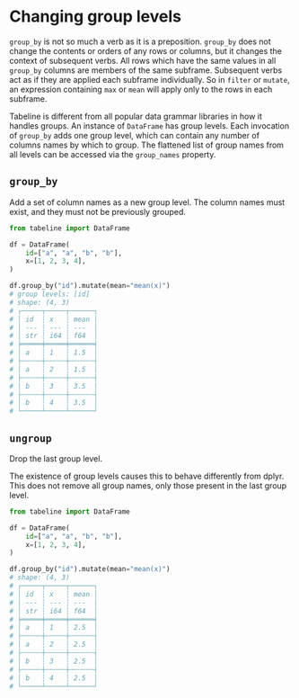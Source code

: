 # Changing group levels

`group_by` is not so much a verb as it is a preposition. `group_by` does not change the contents or orders of any rows or columns, but it changes the context of subsequent verbs. All rows which have the same values in all `group_by` columns are members of the same subframe. Subsequent verbs act as if they are applied each subframe individually. So in `filter` or `mutate`, an expression containing `max` or `mean` will apply only to the rows in each subframe. 

Tabeline is different from all popular data grammar libraries in how it handles groups. An instance of `DataFrame` has group levels. Each invocation of `group_by` adds one group level, which can contain any number of columns names by which to group. The flattened list of group names from all levels can be accessed via the `group_names` property.

## `group_by`

Add a set of column names as a new group level. The column names must exist, and they must not be previously grouped.

```python
from tabeline import DataFrame

df = DataFrame(
    id=["a", "a", "b", "b"],
    x=[1, 2, 3, 4],
)

df.group_by("id").mutate(mean="mean(x)")
# group levels: [id]
# shape: (4, 3)
# ┌─────┬─────┬──────┐
# │ id  ┆ x   ┆ mean │
# │ --- ┆ --- ┆ ---  │
# │ str ┆ i64 ┆ f64  │
# ╞═════╪═════╪══════╡
# │ a   ┆ 1   ┆ 1.5  │
# ├╌╌╌╌╌┼╌╌╌╌╌┼╌╌╌╌╌╌┤
# │ a   ┆ 2   ┆ 1.5  │
# ├╌╌╌╌╌┼╌╌╌╌╌┼╌╌╌╌╌╌┤
# │ b   ┆ 3   ┆ 3.5  │
# ├╌╌╌╌╌┼╌╌╌╌╌┼╌╌╌╌╌╌┤
# │ b   ┆ 4   ┆ 3.5  │
# └─────┴─────┴──────┘
```

## `ungroup`

Drop the last group level.

The existence of group levels causes this to behave differently from dplyr. This does not remove all group names, only those present in the last group level.

```python
from tabeline import DataFrame

df = DataFrame(
    id=["a", "a", "b", "b"],
    x=[1, 2, 3, 4],
)

df.group_by("id").mutate(mean="mean(x)")
# shape: (4, 3)
# ┌─────┬─────┬──────┐
# │ id  ┆ x   ┆ mean │
# │ --- ┆ --- ┆ ---  │
# │ str ┆ i64 ┆ f64  │
# ╞═════╪═════╪══════╡
# │ a   ┆ 1   ┆ 2.5  │
# ├╌╌╌╌╌┼╌╌╌╌╌┼╌╌╌╌╌╌┤
# │ a   ┆ 2   ┆ 2.5  │
# ├╌╌╌╌╌┼╌╌╌╌╌┼╌╌╌╌╌╌┤
# │ b   ┆ 3   ┆ 2.5  │
# ├╌╌╌╌╌┼╌╌╌╌╌┼╌╌╌╌╌╌┤
# │ b   ┆ 4   ┆ 2.5  │
# └─────┴─────┴──────┘
```
